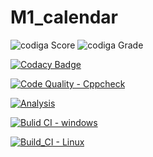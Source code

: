 # M1_calendar

![codiga Score](https://api.codiga.io/project/32545/score/svg)
![codiga Grade](https://api.codiga.io/project/32545/status/svg)

[![Codacy Badge](https://app.codacy.com/project/badge/Grade/3f8ae5405722430a9157d53e0f4395a5)](https://www.codacy.com/gh/sriharshanch/M1_calendar/dashboard?utm_source=github.com&amp;utm_medium=referral&amp;utm_content=sriharshanch/M1_calendar&amp;utm_campaign=Badge_Grade)


[![Code Quality - Cppcheck](https://github.com/sriharshanch/M1_calendar/actions/workflows/c-cpp.yml/badge.svg)](https://github.com/sriharshanch/M1_calendar/actions/workflows/c-cpp.yml)


[![Analysis](https://github.com/sriharshanch/M1_calendar/actions/workflows/Analysis.yml/badge.svg)](https://github.com/sriharshanch/M1_calendar/actions/workflows/Analysis.yml)


[![Bulid CI - windows](https://github.com/sriharshanch/M1_calendar/actions/workflows/windows.yml/badge.svg)](https://github.com/sriharshanch/M1_calendar/actions/workflows/windows.yml)


[![Build_CI - Linux](https://github.com/sriharshanch/M1_calendar/actions/workflows/linux.yml/badge.svg)](https://github.com/sriharshanch/M1_calendar/actions/workflows/linux.yml)
